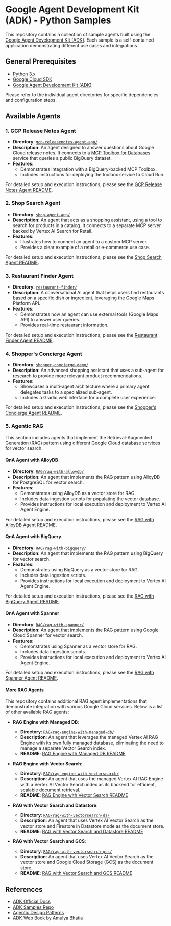 # Google Agent Development Kit (ADK) - Python Samples

This repository contains a collection of sample agents built using the [Google Agent Development Kit (ADK)](https://developers.google.com/agent-development-kit). Each sample is a self-contained application demonstrating different use cases and integrations.

## General Prerequisites

-   [Python 3.x](https://www.python.org/)
-   [Google Cloud SDK](https://cloud.google.com/sdk/docs/install)
-   [Google Agent Development Kit (ADK)](https://developers.google.com/agent-development-kit/docs)

Please refer to the individual agent directories for specific dependencies and configuration steps.

## Available Agents

### 1. GCP Release Notes Agent

-   **Directory**: [`gcp-releasenotes-agent-app/`](./gcp-releasenotes-agent-app/)
-   **Description**: An agent designed to answer questions about Google Cloud release notes. It connects to a [MCP Toolbox for Databases](https://googleapis.github.io/genai-toolbox/getting-started/) service that queries a public BigQuery dataset.
-   **Features**:
    -   Demonstrates integration with a BigQuery-backed MCP Toolbox.
    -   Includes instructions for deploying the toolbox service to Cloud Run.

For detailed setup and execution instructions, please see the [GCP Release Notes Agent README](./gcp-releasenotes-agent-app/README.md).

### 2. Shop Search Agent

-   **Directory**: [`shop-agent-app/`](./shop-agent-app/)
-   **Description**: An agent that acts as a shopping assistant, using a tool to search for products in a catalog. It connects to a separate MCP server backed by Vertex AI Search for Retail.
-   **Features**:
    -   Illustrates how to connect an agent to a custom MCP server.
    -   Provides a clear example of a retail or e-commerce use case.

For detailed setup and execution instructions, please see the [Shop Search Agent README](./shop-agent-app/README.md).

### 3. Restaurant Finder Agent

-   **Directory**: [`restaurant-finder/`](./restaurant-finder/)
-   **Description**: A conversational AI agent that helps users find restaurants based on a specific dish or ingredient, leveraging the Google Maps Platform API.
-   **Features**:
    -   Demonstrates how an agent can use external tools (Google Maps API) to answer user queries.
    -   Provides real-time restaurant information.

For detailed setup and execution instructions, please see the [Restaurant Finder Agent README](./restaurant-finder/README.md).

### 4. Shopper's Concierge Agent

-   **Directory**: [`shopper-concierge-demo/`](./shopper-concierge-demo/)
-   **Description**: An advanced shopping assistant that uses a sub-agent for research to provide more relevant product recommendations.
-   **Features**:
    -   Showcases a multi-agent architecture where a primary agent delegates tasks to a specialized sub-agent.
    -   Includes a Gradio web interface for a complete user experience.

For detailed setup and execution instructions, please see the [Shopper's Concierge Agent README](./shopper-concierge-demo/README.md).

### 5. Agentic RAG

This section includes agents that implement the Retrieval-Augmented Generation (RAG) pattern using different Google Cloud database services for vector search.

#### QnA Agent with AlloyDB

-   **Directory**: [`RAG/rag-with-alloydb/`](./RAG/rag-with-alloydb/)
-   **Description**: An agent that implements the RAG pattern using AlloyDB for PostgreSQL for vector search.
-   **Features**:
    -   Demonstrates using AlloyDB as a vector store for RAG.
    -   Includes data ingestion scripts for populating the vector database.
    -   Provides instructions for local execution and deployment to Vertex AI Agent Engine.

For detailed setup and execution instructions, please see the [RAG with AlloyDB Agent README](./RAG/rag-with-alloydb/README.md).

#### QnA Agent with BigQuery

-   **Directory**: [`RAG/rag-with-bigquery/`](./RAG/rag-with-bigquery/)
-   **Description**: An agent that implements the RAG pattern using BigQuery for vector search.
-   **Features**:
    -   Demonstrates using BigQuery as a vector store for RAG.
    -   Includes data ingestion scripts.
    -   Provides instructions for local execution and deployment to Vertex AI Agent Engine.

For detailed setup and execution instructions, please see the [RAG with BigQuery Agent README](./RAG/rag-with-bigquery/README.md).

#### QnA Agent with Spanner

-   **Directory**: [`RAG/rag-with-spanner/`](./RAG/rag-with-spanner/)
-   **Description**: An agent that implements the RAG pattern using Google Cloud Spanner for vector search.
-   **Features**:
    -   Demonstrates using Spanner as a vector store for RAG.
    -   Includes data ingestion scripts.
    -   Provides instructions for local execution and deployment to Vertex AI Agent Engine.

For detailed setup and execution instructions, please see the [RAG with Spanner Agent README](./RAG/rag-with-spanner/README.md).

#### More RAG Agents

This repository contains additional RAG agent implementations that demonstrate integration with various Google Cloud services. Below is a list of other available RAG agents:

-   **RAG Engine with Managed DB**:
    -   **Directory**: [`RAG/rag-engine-with-managed-db/`](./RAG/rag-engine-with-managed-db/)
    -   **Description**: An agent that leverages the managed Vertex AI RAG Engine with its own fully managed database, eliminating the need to manage a separate Vector Search index.
    -   **README**: [RAG Engine with Managed DB README](./RAG/rag-engine-with-managed-db/README.md)

-   **RAG Engine with Vector Search**:
    -   **Directory**: [`RAG/rag-engine-with-vectorsearch/`](./RAG/rag-engine-with-vectorsearch/)
    -   **Description**: An agent that uses the managed Vertex AI RAG Engine with a Vertex AI Vector Search index as its backend for efficient, scalable document retrieval.
    -   **README**: [RAG Engine with Vector Search README](./RAG/rag-engine-with-vectorsearch/README.md)

-   **RAG with Vector Search and Datastore**:
    -   **Directory**: [`RAG/rag-with-vectorsearch-ds/`](./RAG/rag-with-vectorsearch-ds/)
    -   **Description**: An agent that uses Vertex AI Vector Search as the vector store and Firestore in Datastore mode as the document store.
    -   **README**: [RAG with Vector Search and Datastore README](./RAG/rag-with-vectorsearch-ds/README.md)

-   **RAG with Vector Search and GCS**:
    -   **Directory**: [`RAG/rag-with-vectorsearch-gcs/`](./RAG/rag-with-vectorsearch-gcs/)
    -   **Description**: An agent that uses Vertex AI Vector Search as the vector store and Google Cloud Storage (GCS) as the document store.
    -   **README**: [RAG with Vector Search and GCS README](./RAG/rag-with-vectorsearch-gcs/README.md)

## References

-   [ADK Official Docs](https://google.github.io/adk-docs/)
-   [ADK Samples Repo](https://github.com/google/adk-samples)
-   [Agentic Design Patterns](https://docs.google.com/document/d/1rsaK53T3Lg5KoGwvf8ukOUvbELRtH-V0LnOIFDxBryE/preview?tab=t.0#heading=h.pxcur8v2qagu)
-   [ADK Web Book by Amulya Bhatia](https://iamulya.one/tags/agent-development-kit/)
